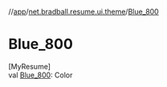 //[app](../../index.md)/[net.bradball.resume.ui.theme](index.md)/[Blue_800](-blue_800.md)

# Blue_800

[MyResume]\
val [Blue_800](-blue_800.md): Color
